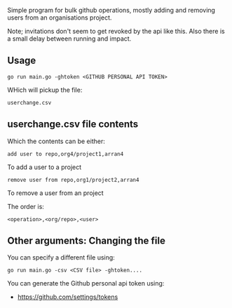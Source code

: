 Simple program for bulk github operations, mostly adding and removing users from an organisations project.

Note; invitations don't seem to get revoked by the api like this. Also there is a small delay between running and impact.

## Usage

```
go run main.go -ghtoken <GITHUB PERSONAL API TOKEN>
```

WHich will pickup the file:
```
userchange.csv
```

## userchange.csv file contents

Which the contents can be either:
```
add user to repo,org4/project1,arran4
```
To add a user to a project

```
remove user from repo,org1/project2,arran4
```
To remove a user from an project

The order is:
```
<operation>,<org/repo>,<user>
```

## Other arguments: Changing the file

You can specify a different file using:
```
go run main.go -csv <CSV file> -ghtoken....
```

You can generate the Github personal api token using:
* https://github.com/settings/tokens

